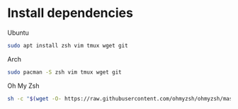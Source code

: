 # Install dependencies

Ubuntu
```bash
sudo apt install zsh vim tmux wget git
```

Arch
```bash
sudo pacman -S zsh vim tmux wget git
```

Oh My Zsh
```bash
sh -c "$(wget -O- https://raw.githubusercontent.com/ohmyzsh/ohmyzsh/master/tools/install.sh)"
```
